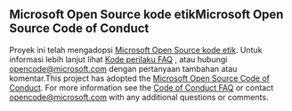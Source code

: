 ## <a name="microsoft-open-source-code-of-conduct"></a><span data-ttu-id="bf11d-101">Microsoft Open Source kode etik</span><span class="sxs-lookup"><span data-stu-id="bf11d-101">Microsoft Open Source Code of Conduct</span></span>
<span data-ttu-id="bf11d-p101">Proyek ini telah mengadopsi [Microsoft Open Source kode etik](https://opensource.microsoft.com/codeofconduct/). Untuk informasi lebih lanjut lihat [Kode perilaku FAQ](https://opensource.microsoft.com/codeofconduct/faq/) , atau hubungi [opencode@microsoft.com](mailto:opencode@microsoft.com) dengan pertanyaan tambahan atau komentar.</span><span class="sxs-lookup"><span data-stu-id="bf11d-p101">This project has adopted the [Microsoft Open Source Code of Conduct](https://opensource.microsoft.com/codeofconduct/). For more information see the [Code of Conduct FAQ](https://opensource.microsoft.com/codeofconduct/faq/) or contact [opencode@microsoft.com](mailto:opencode@microsoft.com) with any additional questions or comments.</span></span>